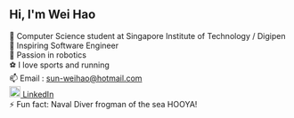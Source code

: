 ## Hi, I'm Wei Hao

🧠 Computer Science student at Singapore Institute of Technology / Digipen <br/>
🌱 Inspiring Software Engineer <br/>
🤖 Passion in robotics <br/>
⚽ I love sports and running <br/>
📫 Email : sun-weihao@hotmail.com <br/>
[<img src="https://cdn.jsdelivr.net/npm/simple-icons@v7/icons/linkedin.svg" width="20" height="20" alt="LinkedIn Logo" /> LinkedIn](https://www.linkedin.com/in/sun-wei-hao/) <br/>
⚡ Fun fact: Naval Diver frogman of the sea HOOYA! <br/>
